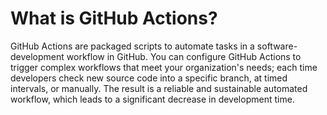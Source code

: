 # What is GitHub Actions?

GitHub Actions are packaged scripts to automate tasks in a software-development
workflow in GitHub. You can configure GitHub Actions to trigger complex
workflows that meet your organization's needs; each time developers check new
source code into a specific branch, at timed intervals, or manually. The result
is a reliable and sustainable automated workflow, which leads to a significant
decrease in development time.
